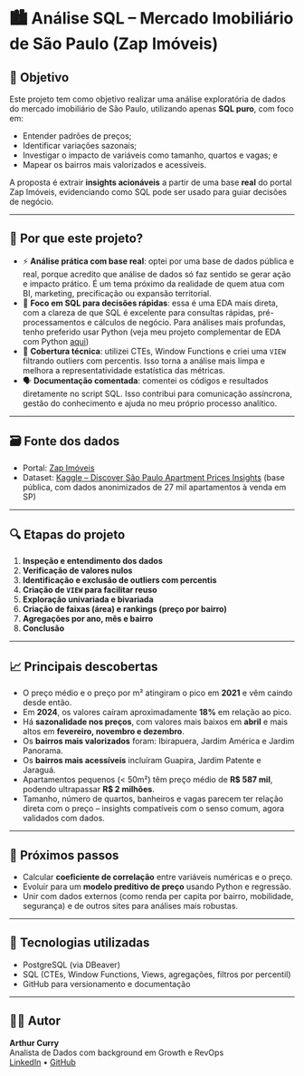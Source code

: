 # 🏙️ Análise SQL – Mercado Imobiliário de São Paulo (Zap Imóveis)

## 📌 Objetivo

Este projeto tem como objetivo realizar uma análise exploratória de dados do mercado imobiliário de São Paulo, utilizando apenas **SQL puro**, com foco em:
- Entender padrões de preços;
- Identificar variações sazonais;
- Investigar o impacto de variáveis como tamanho, quartos e vagas; e
- Mapear os bairros mais valorizados e acessíveis.

A proposta é extrair **insights acionáveis** a partir de uma base **real** do portal Zap Imóveis, evidenciando como SQL pode ser usado para guiar decisões de negócio.

---

## 🧠 Por que este projeto?

- ⚡ **Análise prática com base real**: optei por uma base de dados pública e real, porque acredito que análise de dados só faz sentido se gerar ação e impacto prático. É um tema próximo da realidade de quem atua com BI, marketing, precificação ou expansão territorial.
- 🎯 **Foco em SQL para decisões rápidas**: essa é uma EDA mais direta, com a clareza de que SQL é excelente para consultas rápidas, pré-processamentos e cálculos de negócio. Para análises mais profundas, tenho preferido usar Python (veja meu projeto complementar de EDA com Python [aqui](https://github.com/arthurcurrycb/mba-admissions-eda/))
- 🧱 **Cobertura técnica**: utilizei CTEs, Window Functions e criei uma `VIEW` filtrando outliers com percentis. Isso torna a análise mais limpa e melhora a representatividade estatística das métricas.
- 🗣️ **Documentação comentada**: comentei os códigos e resultados diretamente no script SQL. Isso contribui para comunicação assíncrona, gestão do conhecimento e ajuda no meu próprio processo analítico.

---

## 🗃️ Fonte dos dados

- Portal: [Zap Imóveis](https://www.zapimoveis.com.br/)
- Dataset: [Kaggle – Discover São Paulo Apartment Prices Insights](https://www.kaggle.com/datasets/marcelobatalhah/discover-so-paulo-apartment-prices-insights) (base pública, com dados anonimizados de 27 mil apartamentos à venda em SP)

---

## 🔍 Etapas do projeto

1. **Inspeção e entendimento dos dados**
2. **Verificação de valores nulos**
3. **Identificação e exclusão de outliers com percentis**
4. **Criação de `VIEW` para facilitar reuso**
5. **Exploração univariada e bivariada**
6. **Criação de faixas (área) e rankings (preço por bairro)**
7. **Agregações por ano, mês e bairro**
8. **Conclusão**

---

## 📈 Principais descobertas

- O preço médio e o preço por m² atingiram o pico em **2021** e vêm caindo desde então.
- Em **2024**, os valores caíram aproximadamente **18%** em relação ao pico.
- Há **sazonalidade nos preços**, com valores mais baixos em **abril** e mais altos em **fevereiro, novembro e dezembro**.
- Os **bairros mais valorizados** foram: Ibirapuera, Jardim América e Jardim Panorama.
- Os **bairros mais acessíveis** incluíram Guapira, Jardim Patente e Jaraguá.
- Apartamentos pequenos (< 50m²) têm preço médio de **R$ 587 mil**, podendo ultrapassar **R$ 2 milhões**.
- Tamanho, número de quartos, banheiros e vagas parecem ter relação direta com o preço – insights compatíveis com o senso comum, agora validados com dados.

---

## 🚀 Próximos passos

- Calcular **coeficiente de correlação** entre variáveis numéricas e o preço.
- Evoluir para um **modelo preditivo de preço** usando Python e regressão.
- Unir com dados externos (como renda per capita por bairro, mobilidade, segurança) e de outros sites para análises mais robustas.

---

## 🧩 Tecnologias utilizadas

- PostgreSQL (via DBeaver)
- SQL (CTEs, Window Functions, Views, agregações, filtros por percentil)
- GitHub para versionamento e documentação

---

## 🧑‍💻 Autor

**Arthur Curry**  
Analista de Dados com background em Growth e RevOps  
[LinkedIn](https://www.linkedin.com/in/arthurcurrycb) • [GitHub](https://github.com/arthurcurrycb)
